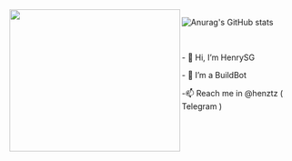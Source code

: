 
<img align="left" src="https://github.com/henrysg29/henrysg29/blob/main/20955fe1233b44e58.gif" width="300" height="250">

<div align="rignt">

![Anurag's GitHub stats](https://github-readme-stats.vercel.app/api?username=henrysg29&show_icons=true&theme=radical)

</div>
<br>
<p class="text-center"> - 👋 Hi, I’m HenrySG </p>
<p class="text-center">- 👀 I’m a BuildBot 
<p class="text-center">-📫 Reach me in @henztz ( Telegram )

<!---
henrysg29/henrysg29 is a ✨ special ✨ repository because its `README.md` (this file) appears on your GitHub profile.
You can click the Preview link to take a look at your changes.
--->
